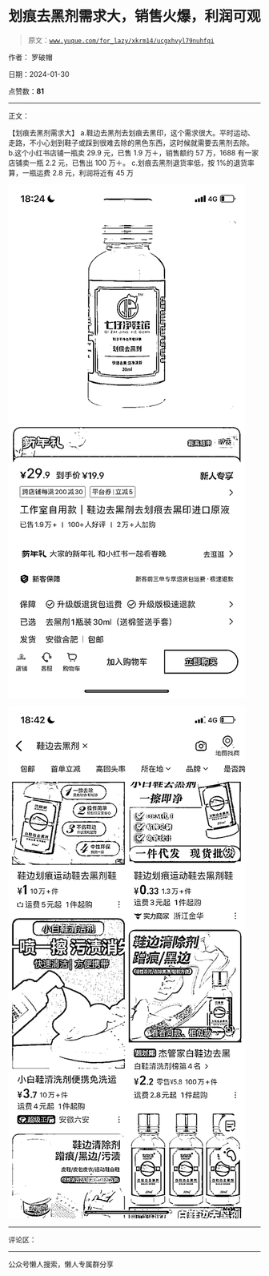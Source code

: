 # 划痕去黑剂需求大，销售火爆，利润可观

> 原文：[`www.yuque.com/for_lazy/xkrm14/ucgxhvyl79nuhfqi`](https://www.yuque.com/for_lazy/xkrm14/ucgxhvyl79nuhfqi)

作者： 罗破帽

日期：2024-01-30

点赞数：**81**

* * *

正文：

【划痕去黑剂需求大】 a.鞋边去黑剂去划痕去黑印，这个需求很大。平时运动、走路，不小心划到鞋子或踩到很难去除的黑色东西，这时候就需要去黑剂去除。
b.这个小红书店铺一瓶卖 29.9 元，已售 1.9 万＋，销售额约 57 万，1688 有一家店铺卖一瓶 2.2 元，已售出 100 万＋。
c.划痕去黑剂退货率低，按 1%的退货率算，一瓶运费 2.8 元，利润将近有 45 万

![](img/907a0a2f9deff13649a056d4448f7c0e.png)

![](img/42b76620f51dbf03fc7c24ed73c09939.png)

* * *

评论区：

* * *

公众号懒人搜索，懒人专属群分享